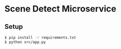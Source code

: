 # Scene Detect Microservice

## Setup

```bash
$ pip install -r requirements.txt
$ python src/app.py
```